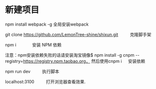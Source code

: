 # 新建项目

npm install webpack -g 全局安装webpack

git clone https://github.com/LemonTree-shine/shixun.git     &ensp;&ensp;&ensp;&ensp;&ensp;克隆脚手架

npm i     &ensp;&ensp;&ensp;&ensp;&ensp;&ensp;&ensp;安装 NPM 依赖

注意：npm安装依赖失败的话请安装淘宝镜像$ npm install -g cnpm --registry=https://registry.npm.taobao.org，
然后使用cnpm i&ensp;&ensp;&ensp;安装依赖

npm run dev  &ensp;&ensp;&ensp;&ensp;&ensp;执行脚本

localhost:3100  &ensp;&ensp;&ensp;&ensp;&ensp;打开浏览器查看效果.  
